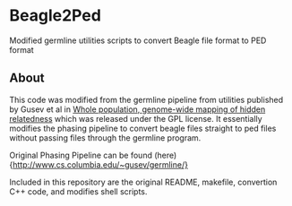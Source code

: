 Beagle2Ped
==========

Modified germline utilities scripts to convert Beagle file format to PED format


About
-----

This code was modified from the germline pipeline from utilities published by Gusev et al in 
[Whole population, genome-wide mapping of hidden relatedness](http://www.ncbi.nlm.nih.gov/pubmed?Db=pubmed&Cmd=ShowDetailView&TermToSearch=18971310&ordinalpos=1&itool=EntrezSystem2.PEntrez.Pubmed.Pubmed_ResultsPanel.Pubmed_RVDocSu)
which was released under the GPL license. It essentially modifies the phasing pipeline to convert beagle files straight to 
ped files without passing files through the germline program. 

Original Phasing Pipeline can be found (here){http://www.cs.columbia.edu/~gusev/germline/}

Included in this repository are the original README, makefile, convertion C++ code, and modifies shell scripts.


